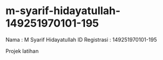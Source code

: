 # m-syarif-hidayatullah-149251970101-195
Nama : M Syarif Hidayatullah
ID Registrasi : 149251970101-195

Projek latihan
